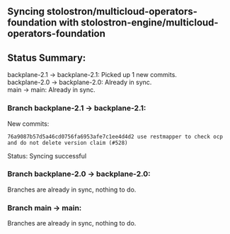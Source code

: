 ## Syncing stolostron/multicloud-operators-foundation with stolostron-engine/multicloud-operators-foundation

## Status Summary:

backplane-2.1 -> backplane-2.1: Picked up 1 new commits.  
backplane-2.0 -> backplane-2.0: Already in sync.  
main -> main: Already in sync.  

### Branch backplane-2.1 -> backplane-2.1:

New commits:

```
76a9087b57d5a46cd0756fa6953afe7c1ee4d4d2 use restmapper to check ocp and do not delete version claim (#528)
```

Status: Syncing successful

### Branch backplane-2.0 -> backplane-2.0:

Branches are already in sync, nothing to do.

### Branch main -> main:

Branches are already in sync, nothing to do.
